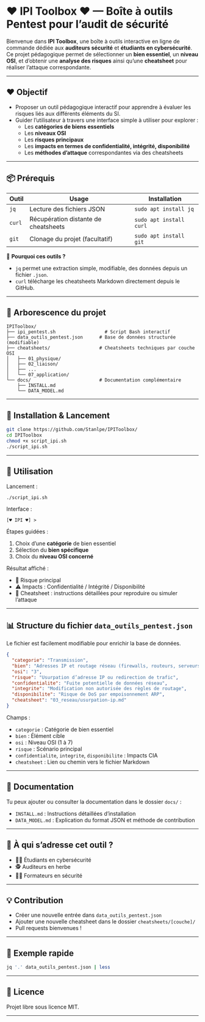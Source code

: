 
# ♥ IPI Toolbox ♥ — Boîte à outils Pentest pour l’audit de sécurité

Bienvenue dans **IPI Toolbox**, une boîte à outils interactive en ligne de commande dédiée aux **auditeurs sécurité** et **étudiants en cybersécurité**.  
Ce projet pédagogique permet de sélectionner un **bien essentiel**, un **niveau OSI**, et d’obtenir une **analyse des risques** ainsi qu’une **cheatsheet** pour réaliser l’attaque correspondante.

---

## ❤️ Objectif

- Proposer un outil pédagogique interactif pour apprendre à évaluer les risques liés aux différents éléments du SI.
- Guider l’utilisateur à travers une interface simple à utiliser pour explorer :
  - Les **catégories de biens essentiels**
  - Les **niveaux OSI**
  - Les **risques principaux**
  - Les **impacts en termes de confidentialité, intégrité, disponibilité**
  - Les **méthodes d’attaque** correspondantes via des cheatsheets

---

## 📦 Prérequis

| Outil       | Usage                                 | Installation                   |
|-------------|----------------------------------------|--------------------------------|
| `jq`        | Lecture des fichiers JSON              | `sudo apt install jq`          |
| `curl`      | Récupération distante de cheatsheets   | `sudo apt install curl`        |
| `git`       | Clonage du projet (facultatif)         | `sudo apt install git`         |

📌 **Pourquoi ces outils ?**  
- `jq` permet une extraction simple, modifiable, des données depuis un fichier `.json`.  
- `curl` télécharge les cheatsheets Markdown directement depuis le GitHub.  

---

## 📁 Arborescence du projet

```
IPIToolbox/
├── ipi_pentest.sh                  # Script Bash interactif
├── data_outils_pentest.json      # Base de données structurée (modifiable)
├── cheatsheets/                  # Cheatsheets techniques par couche OSI
│   ├── 01_physique/
│   ├── 02_liaison/
│   ├── ...
│   └── 07_application/
└── docs/                         # Documentation complémentaire
    ├── INSTALL.md
    └── DATA_MODEL.md
```

---

## 🚀 Installation & Lancement

```bash
git clone https://github.com/Stanlpe/IPIToolbox/
cd IPIToolbox
chmod +x script_ipi.sh
./script_ipi.sh
```

---

## 🧭 Utilisation

Lancement :

```bash
./script_ipi.sh
```

Interface :

```
[♥ IPI ♥] > 
```

Étapes guidées :
1. Choix d’une **catégorie** de bien essentiel
2. Sélection du **bien spécifique**
3. Choix du **niveau OSI concerné**

Résultat affiché :
- 🔐 Risque principal
- ⚠️ Impacts : Confidentialité / Intégrité / Disponibilité
- 📄 Cheatsheet : instructions détaillées pour reproduire ou simuler l’attaque

---

## 📊 Structure du fichier `data_outils_pentest.json`

Le fichier est facilement modifiable pour enrichir la base de données.

```json
{
  "categorie": "Transmission",
  "bien": "Adresses IP et routage réseau (firewalls, routeurs, serveurs)",
  "osi": "3",
  "risque": "Usurpation d’adresse IP ou redirection de trafic",
  "confidentialite": "Fuite potentielle de données réseau",
  "integrite": "Modification non autorisée des règles de routage",
  "disponibilite": "Risque de DoS par empoisonnement ARP",
  "cheatsheet": "03_reseau/usurpation-ip.md"
}
```

Champs :
- `categorie` : Catégorie de bien essentiel
- `bien` : Élément cible
- `osi` : Niveau OSI (1 à 7)
- `risque` : Scénario principal
- `confidentialite`, `integrite`, `disponibilite` : Impacts CIA
- `cheatsheet` : Lien ou chemin vers le fichier Markdown

---

## 📘 Documentation

Tu peux ajouter ou consulter la documentation dans le dossier `docs/` :

- `INSTALL.md` : Instructions détaillées d’installation
- `DATA_MODEL.md` : Explication du format JSON et méthode de contribution

---

## 🧠 À qui s’adresse cet outil ?

- 🧑‍🎓 Étudiants en cybersécurité
- 🕵️ Auditeurs en herbe
- 👨‍🏫 Formateurs en sécurité

---

## 💡 Contribution

- Créer une nouvelle entrée dans `data_outils_pentest.json`
- Ajouter une nouvelle cheatsheet dans le dossier `cheatsheets/[couche]/`
- Pull requests bienvenues !

---

## 🧪 Exemple rapide

```bash
jq '.' data_outils_pentest.json | less
```

---

## 📜 Licence

Projet libre sous licence MIT.

---
